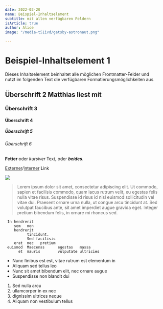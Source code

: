 ```yaml
---
date: 2022-02-20
name: Beispiel-Inhaltselement
subtitle: mit allen verfügbaren Feldern
isArticle: true
author: Alice
image: "/media-t51ivd/gatsby-astronaut.png"

---
```

# Beispiel-Inhaltselement 1

Dieses Inhaltselement beinhaltet alle möglichen Frontmatter-Felder und nutzt im folgenden Text die verfügbaren Formatierungsmöglichkeiten aus.

## Überschrift 2 Matthias liest mit

### Überschrift 3

#### Überschrift 4

##### Überschrift 5

###### Überschrift 6

**Fetter** oder _kursiver_ Text, oder **_beides_**.

[Externer](https://wikipedia.org/ "Wikipedia")/[interner](/app/profile "Profilseite") Link

![](/media-t51ivd/gatsby-icon.png)

> Lorem ipsum dolor sit amet, consectetur adipiscing elit. Ut commodo, sapien et facilisis commodo, quam lacus rutrum velit, eu egestas felis nulla vitae risus. Suspendisse id risus id nisl euismod sollicitudin vel vitae dui. Praesent ornare urna nulla, ut congue arcu tincidunt at. Sed volutpat faucibus ante, sit amet imperdiet augue gravida eget. Integer pretium bibendum felis, in ornare mi rhoncus sed.

     In hendrerit
        sem   non
        hendrerit
              tincidunt.
              Sed facilisis
        erat  nec   pretium
     euismod  Maecenas      egestas   massa
          et  mauris        vulputate ultricies

* Nunc finibus est est, vitae rutrum est elementum in
* Aliquam sed tellus leo
* Nunc sit amet bibendum elit, nec ornare augue
* Suspendisse non blandit dui

1. Sed nulla arcu
2. ullamcorper in ex nec
3. dignissim ultrices neque
4. Aliquam non vestibulum tellus
